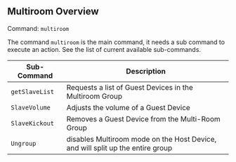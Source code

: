 ## Multiroom Overview

Command: `multiroom`

The command `multiroom` is the main command, it needs a sub command to execute an action. See the list of current available sub-commands.

Sub-Command | Description
---|---
`getSlaveList` | Requests a list of Guest Devices in the Multiroom Group
`SlaveVolume` | Adjusts the volume of a Guest Device
`SlaveKickout` | Removes a Guest Device from the Multi-Room Group
`Ungroup` | disables Multiroom mode on the Host Device, and will split up the entire group
